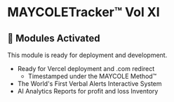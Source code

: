 # MAYCOLETracker™ Vol XI

## 🚀 Modules Activated
This module is ready for deployment and development.
- Ready for Vercel deployment and .com redirect
  - Timestamped under the MAYCOLE Method™
- The World's First Verbal Alerts Interactive System
- AI Analytics Reports for profit and loss Inventory

  
